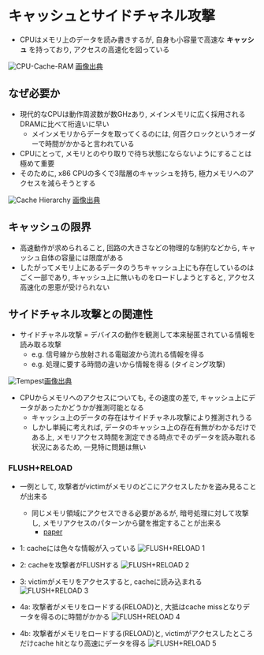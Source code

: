 # キャッシュとサイドチャネル攻撃

* CPUはメモリ上のデータを読み書きするが, 自身も小容量で高速な **キャッシュ** を持っており, アクセスの高速化を図っている

![CPU-Cache-RAM](https://developers.redhat.com/blog/wp-content/uploads/2016/02/will-cohen-blog_graphics-02-300x300.png) [画像出典](https://developers.redhat.com/blog/2016/03/01/reducing-memory-access-times-with-caches/)

## なぜ必要か

* 現代的なCPUは動作周波数が数GHzあり, メインメモリに広く採用されるDRAMに比べて桁違いに早い
    * メインメモリからデータを取ってくるのには, 何百クロックというオーダーで時間がかかると言われている
* CPUにとって, メモリとのやり取りで待ち状態にならないようにすることは極めて重要
* そのために, x86 CPUの多くで3階層のキャッシュを持ち, 極力メモリへのアクセスを減らそうとする

![Cache Hierarchy](https://slideplayer.com/slide/4145290/13/images/32/Intel+Core+i7+Cache+Hierarchy.jpg) [画像出典](https://slideplayer.com/slide/4145290/)

## キャッシュの限界

* 高速動作が求められること, 回路の大きさなどの物理的な制約などから, キャッシュ自体の容量には限度がある
* したがってメモリ上にあるデータのうちキャッシュ上にも存在しているのはごく一部であり, キャッシュ上に無いものをロードしようとすると, アクセス高速化の恩恵が受けられない

## サイドチャネル攻撃との関連性

* サイドチャネル攻撃 = デバイスの動作を観測して本来秘匿されている情報を読み取る攻撃
  * e.g. 信号線から放射される電磁波から流れる情報を得る
  * e.g. 処理に要する時間の違いから情報を得る (タイミング攻撃)

![Tempest](https://pbs.twimg.com/media/DPa4hLaX0AE5HzC.jpg)[画像出典](https://twitter.com/daniel_bilar/status/934138325320871936)

* CPUからメモリへのアクセスについても, その速度の差で, キャッシュ上にデータがあったかどうかが推測可能となる
  * キャッシュ上のデータの存在はサイドチャネル攻撃により推測されうる
  * しかし単純に考えれば, データのキャッシュ上の存在有無がわかるだけである上, メモリアクセス時間を測定できる時点でそのデータを読み取れる状況にあるため, 一見特に問題は無い

### FLUSH+RELOAD

* 一例として, 攻撃者がvictimがメモリのどこにアクセスしたかを盗み見ることが出来る
  * 同じメモリ領域にアクセスできる必要があるが, 暗号処理に対して攻撃し, メモリアクセスのパターンから鍵を推定することが出来る
    * [paper](https://eprint.iacr.org/2013/448.pdf)

* 1: cacheには色々な情報が入っている
![FLUSH+RELOAD 1](/images/flush_reload-1.svg)
* 2: cacheを攻撃者がFLUSHする
![FLUSH+RELOAD 2](/images/flush_reload-2.svg)
* 3: victimがメモリをアクセスすると, cacheに読み込まれる
![FLUSH+RELOAD 3](/images/flush_reload-3.svg)
* 4a: 攻撃者がメモリをロードする(RELOAD)と, 大抵はcache missとなりデータを得るのに時間がかかる
![FLUSH+RELOAD 4](/images/flush_reload-4.svg)
* 4b: 攻撃者がメモリをロードする(RELOAD)と, victimがアクセスしたところだけcache hitとなり高速にデータを得る
![FLUSH+RELOAD 5](/images/flush_reload-5.svg)
